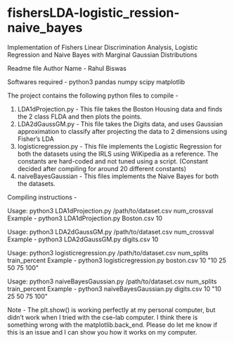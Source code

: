 # fishersLDA-logistic_ression-naive_bayes
Implementation of Fishers Linear Discrimination Analysis, Logistic Regression and Naive Bayes with Marginal Gaussian Distributions

Readme file
Author Name - Rahul Biswas

Softwares required - 
python3
pandas 
numpy 
scipy
matplotlib

The project contains the following python files to compile - 

1. LDA1dProjection.py - This file takes the Boston Housing data and finds the 2 class FLDA and then plots the points. 
2. LDA2dGaussGM.py - This file takes the Digits data, and uses Gaussian approximation to classify after projecting the data to 2 dimensions using Fisher’s LDA
3. logisticregression.py - This file implements the Logistic Regression for both the datasets using the IRLS using WiKipedia as a reference. The constants are hard-coded and not tuned using a script. (Constant decided after compiling for around 20 different constants)
4. naiveBayesGaussian - This files implements the Naive Bayes for both the datasets.


Compiling instructions - 

Usage: python3 LDA1dProjection.py /path/to/dataset.csv num_crossval
Example - python3 LDA1dProjection.py Boston.csv 10

Usage:  python3 LDA2dGaussGM.py /path/to/dataset.csv num_crossval
Example - python3 LDA2dGaussGM.py digits.csv 10


Usage: python3 logisticregression.py /path/to/dataset.csv num_splits train_percent
Example - python3 logisticregression.py boston.csv 10 "10 25 50 75 100"


Usage: python3 naiveBayesGaussian.py /path/to/dataset.csv num_splits train_percent
Example - python3 naiveBayesGaussian.py digits.csv 10 "10 25 50 75 100"

Note - The plt.show() is working perfectly at my personal computer, but didn’t work when I tried with the cse-lab computer. I think there is something wrong with the matplotlib.back_end. Please do let me know if this is an issue and I can show you how it works on my computer. 
